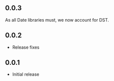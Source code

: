 ## 0.0.3

As all Date libraries must, we now account for DST.

## 0.0.2

* Release fixes

## 0.0.1

* Initial release
